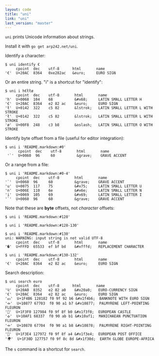 ```yaml
---
layout: code
title: "uni"
link: "uni"
last_version: "master"
---
```


`uni` prints Unicode information about strings.

Install it with `go get arp242.net/uni`.

Identify a character:

	$ uni identify €
	     cpoint  dec    utf-8      html       name
	'€'  U+20AC  8364   0xe282ac   &euro;     EURO SIGN

Or an entire string. "i" is a shortcut for "identify":

	$ uni i h€łłø
	     cpoint  dec    utf-8       html       name
	'h'  U+0068  104    68          &#x68;     LATIN SMALL LETTER H
	'€'  U+20AC  8364   e2 82 ac    &euro;     EURO SIGN
	'ł'  U+0142  322    c5 82       &lstrok;   LATIN SMALL LETTER L WITH STROKE
	'ł'  U+0142  322    c5 82       &lstrok;   LATIN SMALL LETTER L WITH STROKE
	'ø'  U+00F8  248    c3 b8       &oslash;   LATIN SMALL LETTER O WITH STROKE

Identify byte offset from a file (useful for editor integration):

	$ uni i 'README.markdown:#0'
	      cpoint  dec    utf-8       html       name
	 '`'  U+0060  96     60          &grave;    GRAVE ACCENT

Or a range from a file:

	$ uni i 'README.markdown:#0-4'
	     cpoint  dec    utf-8       html       name
	'`'  U+0060  96     60          &grave;    GRAVE ACCENT
	'u'  U+0075  117    75          &#x75;     LATIN SMALL LETTER U
	'n'  U+006E  110    6e          &#x6e;     LATIN SMALL LETTER N
	'i'  U+0069  105    69          &#x69;     LATIN SMALL LETTER I
	'`'  U+0060  96     60          &grave;    GRAVE ACCENT

Note that these are **byte** offsets, not *character* offsets:

	$ uni i 'README.markdown:#128'

	$ uni i 'README.markdown:#128-130'

	$ uni i 'README.markdown:#130'
	uni: WARNING: input string is not valid UTF-8
	     cpoint  dec    utf-8       html       name
	'�'  U+FFFD  65533  ef bf bd    &#xfffd;   REPLACEMENT CHARACTER

	$ uni i 'README.markdown:#130-132'
	     cpoint  dec    utf-8       html       name
	'€'  U+20AC  8364   e2 82 ac    &euro;     EURO SIGN

Search description:

	$ uni search euro
	     cpoint  dec    utf-8      html       name
	'₠'  U+20A0  8352   e2 82 a0    &#x20a0;   EURO-CURRENCY SIGN
	'€'  U+20AC  8364   e2 82 ac    &euro;     EURO SIGN
	'💶'  U+1F4B6 128182 f0 9f 92 b6 &#x1f4b6;  BANKNOTE WITH EURO SIGN
	'𐡷'  U+10877 67703  f0 90 a1 b7 &#x10877;  PALMYRENE LEFT-POINTING FLEURON
	'🏰'  U+1F3F0 127984 f0 9f 8f b0 &#x1f3f0;  EUROPEAN CASTLE
	'𐫱'  U+10AF1 68337  f0 90 ab b1 &#x10af1;  MANICHAEAN PUNCTUATION FLEURON
	'𐡸'  U+10878 67704  f0 90 a1 b8 &#x10878;  PALMYRENE RIGHT-POINTING FLEURON
	'🏤'  U+1F3E4 127972 f0 9f 8f a4 &#x1f3e4;  EUROPEAN POST OFFICE
	'🌍'  U+1F30D 127757 f0 9f 8c 8d &#x1f30d;  EARTH GLOBE EUROPE-AFRICA

The `s` command is a shortcut for `search`.
